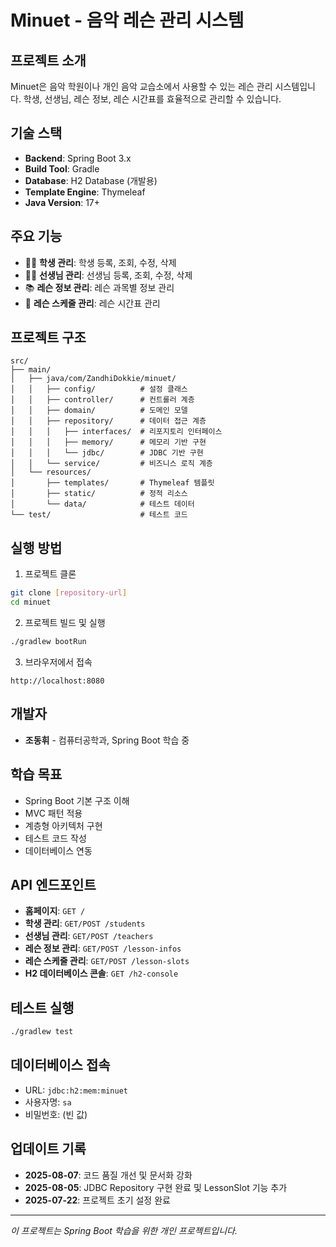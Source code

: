 
# Minuet - 음악 레슨 관리 시스템

## 프로젝트 소개
Minuet은 음악 학원이나 개인 음악 교습소에서 사용할 수 있는 레슨 관리 시스템입니다.
학생, 선생님, 레슨 정보, 레슨 시간표를 효율적으로 관리할 수 있습니다.

## 기술 스택
- **Backend**: Spring Boot 3.x
- **Build Tool**: Gradle
- **Database**: H2 Database (개발용)
- **Template Engine**: Thymeleaf
- **Java Version**: 17+

## 주요 기능
- 👨‍🎓 **학생 관리**: 학생 등록, 조회, 수정, 삭제
- 👨‍🏫 **선생님 관리**: 선생님 등록, 조회, 수정, 삭제  
- 📚 **레슨 정보 관리**: 레슨 과목별 정보 관리
- 📅 **레슨 스케줄 관리**: 레슨 시간표 관리

## 프로젝트 구조
```
src/
├── main/
│   ├── java/com/ZandhiDokkie/minuet/
│   │   ├── config/          # 설정 클래스
│   │   ├── controller/      # 컨트롤러 계층
│   │   ├── domain/          # 도메인 모델
│   │   ├── repository/      # 데이터 접근 계층
│   │   │   ├── interfaces/  # 리포지토리 인터페이스
│   │   │   ├── memory/      # 메모리 기반 구현
│   │   │   └── jdbc/        # JDBC 기반 구현
│   │   └── service/         # 비즈니스 로직 계층
│   └── resources/
│       ├── templates/       # Thymeleaf 템플릿
│       ├── static/          # 정적 리소스
│       └── data/            # 테스트 데이터
└── test/                    # 테스트 코드
```

## 실행 방법
1. 프로젝트 클론
```bash
git clone [repository-url]
cd minuet
```

2. 프로젝트 빌드 및 실행
```bash
./gradlew bootRun
```

3. 브라우저에서 접속
```
http://localhost:8080
```

## 개발자
- **조동휘** - 컴퓨터공학과, Spring Boot 학습 중

## 학습 목표
- Spring Boot 기본 구조 이해
- MVC 패턴 적용
- 계층형 아키텍처 구현
- 테스트 코드 작성
- 데이터베이스 연동

## API 엔드포인트
- **홈페이지**: `GET /`
- **학생 관리**: `GET/POST /students`
- **선생님 관리**: `GET/POST /teachers`
- **레슨 정보 관리**: `GET/POST /lesson-infos`
- **레슨 스케줄 관리**: `GET/POST /lesson-slots`
- **H2 데이터베이스 콘솔**: `GET /h2-console`

## 테스트 실행
```bash
./gradlew test
```

## 데이터베이스 접속
- URL: `jdbc:h2:mem:minuet`
- 사용자명: `sa`
- 비밀번호: (빈 값)

## 업데이트 기록
- **2025-08-07**: 코드 품질 개선 및 문서화 강화
- **2025-08-05**: JDBC Repository 구현 완료 및 LessonSlot 기능 추가
- **2025-07-22**: 프로젝트 초기 설정 완료

---
*이 프로젝트는 Spring Boot 학습을 위한 개인 프로젝트입니다.*
